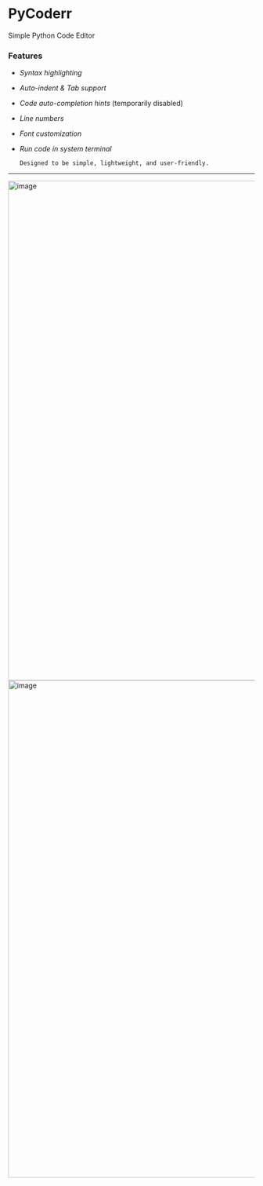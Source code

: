 # PyCoderr
Simple Python Code Editor

### Features
- *Syntax highlighting*
- *Auto-indent & Tab support*
- *Code auto-completion hints* (temporarily disabled)
- *Line numbers*
- *Font customization*
- *Run code in system terminal*
  

  ```
  Designed to be simple, lightweight, and user-friendly.
  ```
--------------
<img width="1918" height="1018" alt="image" src="https://github.com/user-attachments/assets/a895e8c7-acb4-4a0c-91c1-6ecd9a1891f7" />

<img width="1919" height="1014" alt="image" src="https://github.com/user-attachments/assets/5b7aadb1-bb43-422e-8b10-6163335db1bd" />

